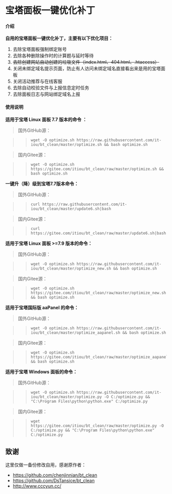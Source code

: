# 宝塔面板一键优化补丁

#### 介绍

**自用的宝塔面板一键优化补丁，主要有以下优化项目：**

1. 去除宝塔面板强制绑定账号
2. 去除各种删除操作时的计算题与延时等待
3. ~~去除创建网站自动创建的垃圾文件（index.html、404.html、.htaccess）~~
4. 关闭未绑定域名提示页面，防止有人访问未绑定域名直接看出来是用的宝塔面板
5. 关闭活动推荐与在线客服
6. 去除自动校验文件与上报信息定时任务
7. 去除面板日志与网站绑定域名上报

#### 使用说明

**适用于宝塔 Linux 面板 7.7 版本的命令 ：**

> 国外GitHub源：

>>```
>>wget -O optimize.sh https://raw.githubusercontent.com/it-iou/bt_clean/master/optimize.sh && bash optimize.sh
>>```

> 国内Gitee源：

>>```
>>wget -O optimize.sh https://gitee.com/itiou/bt_clean/raw/master/optimize.sh && bash optimize.sh
>>```

**一键升（降）级到宝塔7.7版本命令：**

> 国外GitHub源：

>>```
>>curl https://raw.githubusercontent.com/it-iou/bt_clean/master/update6.sh|bash
>>```

> 国内Gitee源：

> > ```
>>curl https://gitee.com/itiou/bt_clean/raw/master/update6.sh|bash
> > ```

**适用于宝塔 Linux 面板 >=7.9 版本的命令：**

> 国外GitHub源：

>>```
>>wget -O optimize.sh https://raw.githubusercontent.com/it-iou/bt_clean/master/optimize_new.sh && bash optimize.sh
>>```

> 国内Gitee源：

>>```
>>wget -O optimize.sh https://gitee.com/itiou/bt_clean/raw/master/optimize_new.sh && bash optimize.sh
>>```
**适用于宝塔国际版 aaPanel 的命令：**

> 国外GitHub源：

>>```
>>wget -O optimize.sh https://raw.githubusercontent.com/it-iou/bt_clean/master/optimize_aapanel.sh && bash optimize.sh
>>```

> 国内Gitee源：

>>```
>>wget -O optimize.sh https://gitee.com/itiou/bt_clean/raw/master/optimize_aapanel.sh && bash optimize.sh
>>```
**适用于宝塔 Windows 面板的命令：**

> 国外GitHub源：

>>```
>>wget -O optimize.sh https://raw.githubusercontent.com/it-iou/bt_clean/master/optimize.py -O C:/optimize.py && "C:\Program Files\python\python.exe" C:/optimize.py
>>```

> 国内Gitee源：

>>```
>>wget https://gitee.com/itiou/bt_clean/raw/master/optimize.py -O C:/optimize.py && "C:\Program Files\python\python.exe" C:/optimize.py
>>```

## 致谢

这里仅做一备份修改自用，感谢原作者：

- https://github.com/chenjinnian/bt_clean
- https://github.com/DsTansice/bt_clean
- http://www.cccyun.cc/
